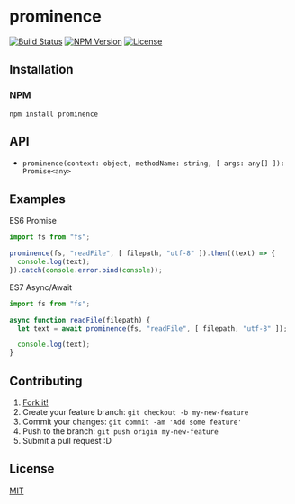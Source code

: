 # prominence
[![Build Status](http://img.shields.io/travis/mohayonao/prominence.svg?style=flat-square)](https://travis-ci.org/mohayonao/prominence)
[![NPM Version](http://img.shields.io/npm/v/prominence.svg?style=flat-square)](https://www.npmjs.org/package/prominence)
[![License](http://img.shields.io/badge/license-MIT-brightgreen.svg?style=flat-square)](http://mohayonao.mit-license.org/)

## Installation

### NPM

```
npm install prominence
```

## API

- `prominence(context: object, methodName: string, [ args: any[] ]): Promise<any>`

## Examples

ES6 Promise

```js
import fs from "fs";

prominence(fs, "readFile", [ filepath, "utf-8" ]).then((text) => {
  console.log(text);
}).catch(console.error.bind(console));
```

ES7 Async/Await

```js
import fs from "fs";

async function readFile(filepath) {
  let text = await prominence(fs, "readFile", [ filepath, "utf-8" ]);

  console.log(text);
}

```

## Contributing

1. [Fork it!](https://github.com/mohayonao/prominence/fork)
2. Create your feature branch: `git checkout -b my-new-feature`
3. Commit your changes: `git commit -am 'Add some feature'`
4. Push to the branch: `git push origin my-new-feature`
5. Submit a pull request :D

## License

[MIT](http://mohayonao.mit-license.org/)
